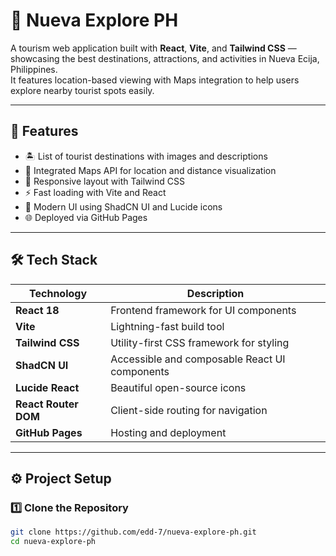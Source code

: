 # 🌴 Nueva Explore PH

A tourism web application built with **React**, **Vite**, and **Tailwind CSS** — showcasing the best destinations, attractions, and activities in Nueva Ecija, Philippines.  
It features location-based viewing with Maps integration to help users explore nearby tourist spots easily.

---

## 🚀 Features

- 🏝️ List of tourist destinations with images and descriptions  
- 📍 Integrated Maps API for location and distance visualization  
- 🧭 Responsive layout with Tailwind CSS  
- ⚡ Fast loading with Vite and React  
- 🌙 Modern UI using ShadCN UI and Lucide icons  
- 🌐 Deployed via GitHub Pages

---

## 🛠️ Tech Stack

| Technology | Description |
|-------------|-------------|
| **React 18** | Frontend framework for UI components |
| **Vite** | Lightning-fast build tool |
| **Tailwind CSS** | Utility-first CSS framework for styling |
| **ShadCN UI** | Accessible and composable React UI components |
| **Lucide React** | Beautiful open-source icons |
| **React Router DOM** | Client-side routing for navigation |
| **GitHub Pages** | Hosting and deployment |

---

## ⚙️ Project Setup

### 1️⃣ Clone the Repository
```bash
git clone https://github.com/edd-7/nueva-explore-ph.git
cd nueva-explore-ph

